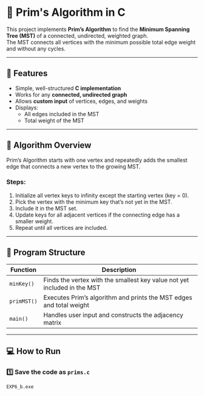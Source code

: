 # 🧮 Prim's Algorithm in C

This project implements **Prim’s Algorithm** to find the **Minimum Spanning Tree (MST)** of a connected, undirected, weighted graph.  
The MST connects all vertices with the minimum possible total edge weight and without any cycles.

---

## 📘 Features
- Simple, well-structured **C implementation**
- Works for any **connected, undirected graph**
- Allows **custom input** of vertices, edges, and weights
- Displays:
  - All edges included in the MST
  - Total weight of the MST

---

## 🧠 Algorithm Overview

Prim’s Algorithm starts with one vertex and repeatedly adds the smallest edge that connects a new vertex to the growing MST.

### Steps:
1. Initialize all vertex keys to infinity except the starting vertex (key = 0).
2. Pick the vertex with the minimum key that’s not yet in the MST.
3. Include it in the MST set.
4. Update keys for all adjacent vertices if the connecting edge has a smaller weight.
5. Repeat until all vertices are included.

---

## 🧩 Program Structure

| Function | Description |
|-----------|-------------|
| `minKey()` | Finds the vertex with the smallest key value not yet included in the MST |
| `primMST()` | Executes Prim’s algorithm and prints the MST edges and total weight |
| `main()` | Handles user input and constructs the adjacency matrix |

---

## 💻 How to Run

### 1️⃣ Save the code as `prims.c`
```bash
EXP6_b.exe
